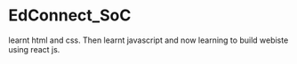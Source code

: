 # EdConnect_SoC
learnt html and css.
Then learnt javascript and now learning to build webiste using react js.
